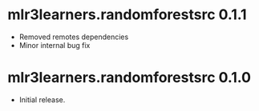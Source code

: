 # mlr3learners.randomforestsrc 0.1.1

- Removed remotes dependencies
- Minor internal bug fix

# mlr3learners.randomforestsrc 0.1.0

- Initial release.
